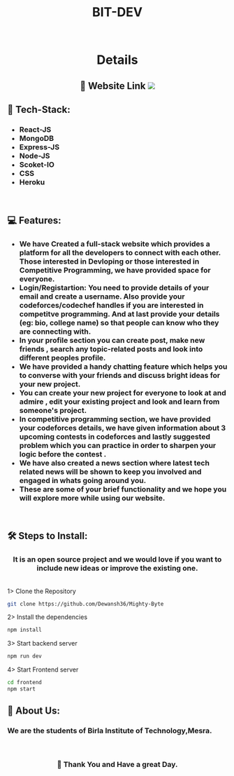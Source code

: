 <h1 align="center">
  BIT-DEV
</h1>


  


<br>
<h1 align="center">
  Details
  
</h1>
<h2 align="center">
   🚀 Website Link
  <a href="https://bitweb-xl3o.onrender.com/">
  <img src="https://img.shields.io/website-up-down-green-red/http/shields.io.svg" />
</a>
<br>
</h2>
<h2 align="">
   🧐 Tech-Stack:
   <h3>
    <ul>
        <li>React-JS</li>
        <li>MongoDB</li>
        <li>Express-JS</li>
        <li>Node-JS</li>
        <li>Scoket-IO</li>
        <li>CSS</li>
        <li>Heroku</li>
    </h3>
</h2>
<br>
<h2 >
   💻 Features:
    
   <h3>
        <ul>
            <li>We have Created a full-stack website which provides a platform for all the developers to connect with each other. Those interested in Devloping or those interested in Competitive Programming, we have provided space for everyone.</li>
            <li>Login/Registartion: You need to provide details of your email and create a username. Also provide your codeforces/codechef handles if you are interested in competitve programming. And at last provide your details (eg: bio, college name) so that people can know who they are connecting with.</li>
            <li>In your profile section you can create post, make new friends , search any topic-related posts and look into different peoples profile.</li>
            <li>We have provided a handy chatting feature which helps you to converse with your friends and discuss bright ideas for your new project.</li>
            <li>You can create your new project for everyone to look at and admire , edit your existing project and look and learn from someone's project.</li>
            <li>In competitive programming section, we have provided your codeforces details, we have given information about 3 upcoming contests in codeforces and lastly suggested problem which you can practice in order to sharpen your logic before the contest .</li>
            <li>We have also created a news section where latest tech related news will be shown to keep you involved and engaged in whats going around you.</li>
            <li>These are some of your brief functionality and we hope you will explore more while using our website.</li>
        </ul>

   </h3>

</h2>
<br>
<h2>
   🛠️ Steps to Install:
    <br>
    <h3 align="center">It is an open source project and we would love if you want to include new ideas or improve the existing one.</h3>
    <br>
</h2>
1> Clone the Repository

```bash
git clone https://github.com/Dewansh36/Mighty-Byte
```

2> Install the dependencies

```bash
npm install
```

3> Start backend server

```bash
npm run dev
```

4> Start Frontend server

```bash
cd frontend
npm start
```

<h2>
   🙇 About Us:
    <br>
    <h3 align="">
        We are the students of Birla Institute of Technology,Mesra.  
    </h3>
    
</h2>


<br>
<h3 align="center">🍰 Thank You and Have a great Day.</h3>
